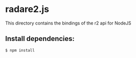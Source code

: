 radare2.js
==========
This directory contains the bindings of the r2 api for NodeJS


Install dependencies:
---------------------
`$ npm install`
